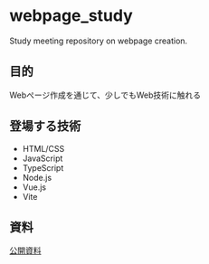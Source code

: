 # webpage_study
Study meeting repository on webpage creation.

## 目的
Webぺージ作成を通じて、少しでもWeb技術に触れる

## 登場する技術
* HTML/CSS
* JavaScript
* TypeScript
* Node.js
* Vue.js
* Vite

## 資料
[公開資料](./document.pdf)

